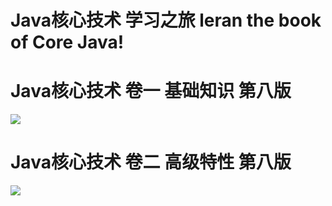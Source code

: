 Java核心技术 学习之旅
leran the book of Core Java!
===================

<h1>Java核心技术 卷一 基础知识 第八版</h1>
<img src="http://demon7452.github.io/images/Core Java 1.jpg"/>

<h1>Java核心技术 卷二 高级特性 第八版</h1>
<img src="http://demon7452.github.io/images/Core Java 2.jpg"/>
